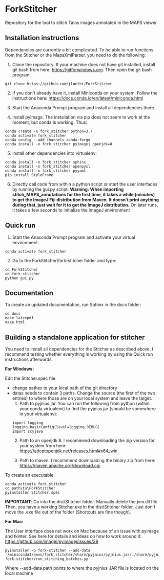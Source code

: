 # ForkStitcher
Repository for the tool to stitch Talos images annotated in the MAPS viewer



Installation instructions
----------
Dependencies are currently a bit complicated. To be able to run functions from the Stitcher or the MapsXmlParser, you need to do the following:

1. Clone the repository. If your machine does not have git installed, install git bash from here: https://gitforwindows.org. Then open the git bash program:
```
git clone https://github.com/jluethi/ForkStitcher
```

2. If you don't already have it, install Miniconda on your system. Follow the instructions here: https://docs.conda.io/en/latest/miniconda.html

3. Start the Anaconda Prompt program and install all dependencies there.

4. Install pyimage. The installation via pip does not seem to work at the moment, but conda is working. Thus:
```
conda create -n fork_stitcher python=3.7
conda activate fork_stitcher
conda config --add channels conda-forge 
conda install -n fork_stitcher pyimagej openjdk=8
```

5. Install other dependencies into virtualenv:
```
conda install -n fork_stitcher sphinx
conda install -n fork_stitcher openpyxl
conda install -n fork_stitcher pyyaml
pip install StyleFrame
```

6. Directly call code from within a python script or start the user interfaces by running the gui.py script.
**Warning: When importing stitch_MAPS_annotations for the first time, it takes a while (minutes) to get the ImageJ Fiji distribution from Maven. It doesn't print anything during that, just wait for it to get the ImageJ distribution.** On later runs, it takes a few seconds to initialize the ImageJ environment


Quick run
----------
1. Start the Anaconda Prompt program and activate your virtual environment:
```
conda activate fork_stitcher
```

2. Go to the ForkStitcher\fork-stitcher folder and type:
```
cd ForkStitcher
cd fork-stitcher
python gui.py
```



Documentation
----------
To create an updated documentation, run Sphinx in the docs folder:
```
cd docs
make latexpdf
make html
```

Building a standalone application for stitcher
----------
You need to install all dependencies for the Stitcher as described above. I recommend testing whether everything is working by using the Quick run instructions afterwards.

**For Windows:**

Edit the Stitcher.spec file:
- change pathex to your local path of the git directory
- datas needs to contain 3 paths. Change the source (the first of the two entries) to where those are on your local system and leave the target.
  1. Path to pyjnius.jar. You can run the following from python (within your conda virtualenv) to find the pyjnius.jar (should be somewhere in your virtualenv):
  ```
  import logging
  logging.basicConfig(level=logging.DEBUG)
  import scyjava
  ```
  2. Path to an openjdk 8. I recommend downloading the zip version for your system from here: https://adoptopenjdk.net/releases.html#x64_win
  
  3. Path to maven. I recommend downloading the binary zip from here: https://maven.apache.org/download.cgi 
  
To create an executable:
```
conda activate fork_stitcher
cd path\to\ForkStitcher
pyinstaller Stitcher.spec
```

**IMPORTANT**: Go into the dist\Stitcher folder. Manually delete the jvm.dll file. Then, you have a working Stitcher.exe in the dist\Stitcher folder. Just don't move the .exe file out of the folder (Shortcuts are fine though).


**For Mac:**

The User Interface does not work on Mac because of an issue with pyimage and tkinter. See here for details and ideas on how to work around it: https://github.com/imagej/pyimagej/issues/39
```
pyinstaller -p fork-stitcher --add-data '/miniconda3/envs/fork_stitcher/share/pyjnius/pyjnius.jar:./share/pyjnius/' fork-stitcher/run_stitching_batches.py
```
Where --add-data path points to where the pyjnius JAR file is located on the local machine


